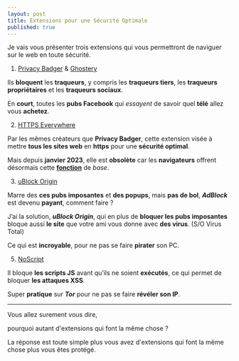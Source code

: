 ```yaml
---
layout: post
title: Extensions pour une Sécurité Optimale
published: true
---
```


Je vais vous présenter trois extensions qui vous permettront de naviguer sur le web en toute sécurité.

1. [Privacy Badger] & [Ghostery]

Ils **bloquent** les **traqueurs**, y compris les **traqueurs tiers**, les **traqueurs propriétaires** et les **traqueurs sociaux**. 

En **court**, toutes les **pubs Facebook** qui *essayent* de savoir quel **télé** allez vous **achetez**.

2. [HTTPS Everywhere]

Par les mêmes créateurs que **Privacy Badger**, cette extension visée à mettre **tous les sites web** en **https** pour une **sécurité optimal**.

Mais depuis **janvier 2023**, elle est **obsolète** car les **navigateurs** offrent désormais cette **[fonction]** de *base*.

3. [uBlock Origin]

Marre des **ces pubs imposantes** et **des popups**, mais **pas de bol**, ***AdBlock*** est devenu **payant**, comment faire ?

J’ai la solution, ***uBlock Origin***, qui en plus de **bloquer les pubs imposantes** bloque aussi **le site** que votre ami vous donne avec **des virus**. (S/O Virus Total)  

Ce qui est **incroyable**, pour ne pas se faire **pirater** son PC.

5. [NoScript]

Il bloque **les scripts JS** avant qu’ils ne soient **exécutés**, ce qui permet de bloquer **les attaques XSS**.

Super **pratique** sur ***Tor*** pour ne pas se faire **révéler son IP**.

---

Vous allez surement vous dire, 

pourquoi autant d'extensions qui font la même chose ?

La réponse est toute simple plus vous avez d'extensions qui font la même chose plus vous êtes protégé.

[Privacy Badger]: https://privacybadger.org/fr/
[HTTPS Everywhere]: https://www.eff.org/https-everywhere
[fonction]: https://www.eff.org/https-everywhere/set-https-default-your-browser
[uBlock Origin]: https://ublockorigin.com/fr
[Ghostery]: https://www.ghostery.com/
[NoScript]: https://noscript.net/

